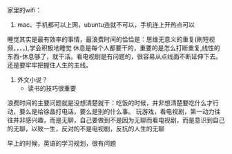家里的wifi：
1. mac、手机都可以上网，ubuntu连就不可以，手机连上开热点可以

睡觉其实是最有效率的事情，最浪费时间的恰恰是：思维无意义的重复(刷短视频，，，，),学会积极地睡觉
休息是每个人都要干的，重要的是怎么打断重复,线性的东西-休息够了，就干活。看电视剧是有问题的，很容易从点线面不断延伸下去。还是要牢牢把握住人生的主线。
1. 外文小说？
   * 读书的技巧很重要

浪费时间的主要问题就是没想清楚就干：吃饭的时候，并非想清楚要吃什么才行动，要么是给徐晶打电话，要么是别的什么事。
玩游戏，看电视剧，第一动力往往并非感兴趣，而是无聊，自己要做到不是因为无聊而看电视剧，而是意识到自己的无聊，以致一生，反对的不是电视剧，反抗的人生的无聊

早上的时候，英语的学习规划，很有问题


